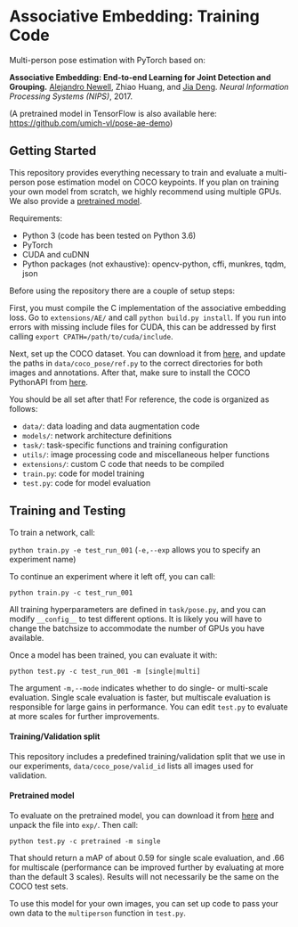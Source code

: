 # Associative Embedding: Training Code

Multi-person pose estimation with PyTorch based on:

**Associative Embedding: End-to-end Learning for Joint Detection and Grouping.**
[Alejandro Newell](http://www-personal.umich.edu/~alnewell/), Zhiao Huang, and [Jia Deng](http://web.eecs.umich.edu/~jiadeng/). *Neural Information Processing Systems (NIPS)*, 2017. 

(A pretrained model in TensorFlow is also available here: https://github.com/umich-vl/pose-ae-demo)

## Getting Started

This repository provides everything necessary to train and evaluate a multi-person pose estimation model on COCO keypoints. If you plan on training your own model from scratch, we highly recommend using multiple GPUs. We also provide a [pretrained model](https://drive.google.com/file/d/1xTiTAyEcd5vj3Ru8Uq_0AvlV-pOOlm8e/view?usp=sharing).

Requirements:

- Python 3 (code has been tested on Python 3.6)
- PyTorch
- CUDA and cuDNN
- Python packages (not exhaustive): opencv-python, cffi, munkres, tqdm, json

Before using the repository there are a couple of setup steps:

First, you must compile the C implementation of the associative embedding loss. Go to ```extensions/AE/``` and call ```python build.py install```. If you run into errors with missing include files for CUDA, this can be addressed by first calling ```export CPATH=/path/to/cuda/include```.

Next, set up the COCO dataset. You can download it from [here](http://cocodataset.org/#download), and update the paths in ```data/coco_pose/ref.py``` to the correct directories for both images and annotations. After that, make sure to install the COCO PythonAPI from [here](https://github.com/cocodataset/cocoapi).

You should be all set after that! For reference, the code is organized as follows:
- ```data/```: data loading and data augmentation code
- ```models/```: network architecture definitions
- ```task/```: task-specific functions and training configuration
- ```utils/```: image processing code and miscellaneous helper functions
- ```extensions/```: custom C code that needs to be compiled
- ```train.py```: code for model training
- ```test.py```: code for model evaluation

## Training and Testing

To train a network, call:

```python train.py -e test_run_001``` (```-e,--exp``` allows you to specify an experiment name)

To continue an experiment where it left off, you can call:

```python train.py -c test_run_001```

All training hyperparameters are defined in ```task/pose.py```, and you can modify ```__config__``` to test different options. It is likely you will have to change the batchsize to accommodate the number of GPUs you have available.

Once a model has been trained, you can evaluate it with:

```python test.py -c test_run_001 -m [single|multi]```

The argument ```-m,--mode``` indicates whether to do single- or multi-scale evaluation. Single scale evaluation is faster, but multiscale evaluation is responsible for large gains in performance. You can edit ```test.py``` to evaluate at more scales for further improvements.

#### Training/Validation split

This repository includes a predefined training/validation split that we use in our experiments, ```data/coco_pose/valid_id``` lists all images used for validation.

#### Pretrained model

To evaluate on the pretrained model, you can download it from [here](https://drive.google.com/file/d/1xTiTAyEcd5vj3Ru8Uq_0AvlV-pOOlm8e/view?usp=sharing) and unpack the file into ```exp/```. Then call:

```python test.py -c pretrained -m single```

That should return a mAP of about 0.59 for single scale evaluation, and .66 for multiscale (performance can be improved further by evaluating at more than the default 3 scales). Results will not necessarily be the same on the COCO test sets.

To use this model for your own images, you can set up code to pass your own data to the ```multiperson``` function in ```test.py```.
